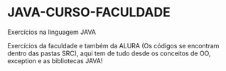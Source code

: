 # JAVA-CURSO-FACULDADE
Exercícios na linguagem JAVA

Exercícios da faculdade e também da ALURA (Os códigos se encontram dentro das pastas SRC), aqui tem de tudo desde os conceitos de OO, exception e as bibliotecas JAVA!
